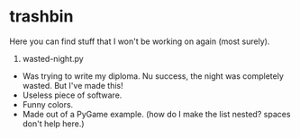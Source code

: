 # trashbin

Here you can find stuff that I won't be working on again (most surely).

1. wasted-night.py
  * Was trying to write my diploma. Nu success, the night was completely wasted. But I've made this!
  * Useless piece of software.
  * Funny colors.
  * Made out of a PyGame example.
(how do I make the list nested? spaces don't help here.)
